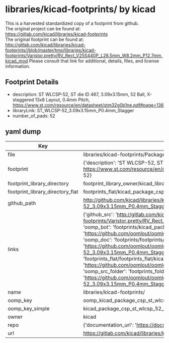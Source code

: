 # libraries/kicad-footprints/ by kicad  
This is a harvested standardized copy of a footprint from github.  
The original project can be found at:  
https://gitlab.com/kicad/libraries/kicad-footprints  
The original footprint can be found at:
http://gitlab.com/kicad/libraries/kicad-footprints//blob/master/tmp/libraries/kicad-footprints/Varistor.pretty/RV_Rect_V25S440P_L26.5mm_W8.2mm_P12.7mm.kicad_mod
Please consult that link for additional, details, files, and license information.  
## Footprint Details
* description: ST WLCSP-52, ST die ID 467, 3.09x3.15mm, 52 Ball, X-staggered 13x8 Layout, 0.4mm Pitch, https://www.st.com/resource/en/datasheet/stm32g0b1ne.pdf#page=136  
* libraryLink: ST_WLCSP-52_3.09x3.15mm_P0.4mm_Stagger  
* number_of_pads: 52  
## yaml dump  
| Key | Value |  
| --- | --- |  
| file | libraries/kicad-footprints/Package_CSP.pretty/ST_WLCSP-52_3.09x3.15mm_P0.4mm_Stagger.kicad_mod |  
| footprint | {'description': 'ST WLCSP-52, ST die ID 467, 3.09x3.15mm, 52 Ball, X-staggered 13x8 Layout, 0.4mm Pitch, https://www.st.com/resource/en/datasheet/stm32g0b1ne.pdf#page=136', 'libraryLink': 'ST_WLCSP-52_3.09x3.15mm_P0.4mm_Stagger', 'number_of_pads': 52} |  
| footprint_library_directory | footprint_library_owner/kicad_libraries/kicad-footprints/ |  
| footprint_library_directory_flat | footprints_flat/kicad_package_csp_st_wlcsp_52_3_09x3_15mm_p0_4mm_stagger/working |  
| github_path | http://github.com/kicad/libraries/kicad-footprints//blob/master/tmp/libraries/kicad-footprints/Package_CSP.pretty/ST_WLCSP-52_3.09x3.15mm_P0.4mm_Stagger.kicad_mod |  
| links | {'github_src': 'http://gitlab.com/kicad/libraries/kicad-footprints//blob/master/tmp/libraries/kicad-footprints/Varistor.pretty/RV_Rect_V25S440P_L26.5mm_W8.2mm_P12.7mm.kicad_mod', 'github_src_repo': 'https://gitlab.com/kicad/libraries/kicad-footprints', 'oomp_bot': 'footprints/kicad_package_csp_st_wlcsp_52_3_09x3_15mm_p0_4mm_stagger/working', 'oomp_bot_github': 'https://github.com/oomlout/oomlout_oomp_footprint_bot/tree/main/footprints/kicad_package_csp_st_wlcsp_52_3_09x3_15mm_p0_4mm_stagger/working', 'oomp_doc': 'footprints/footprints/kicad/Package_CSP/ST_WLCSP-52_3.09x3.15mm_P0.4mm_Stagger/working/', 'oomp_doc_github': 'https://github.com/oomlout/oomlout_oomp_footprint_doc/tree/main/footprints/footprints/kicad/Package_CSP/ST_WLCSP-52_3.09x3.15mm_P0.4mm_Stagger/working', 'oomp_src_flat': 'footprints_flat/footprints_flat/kicad_package_csp_st_wlcsp_52_3_09x3_15mm_p0_4mm_stagger/working', 'oomp_src_flat_github': 'https://github.com/oomlout/oomlout_oomp_footprint_src/tree/main/footprints_flat/kicad_package_csp_st_wlcsp_52_3_09x3_15mm_p0_4mm_stagger/working', 'oomp_src_folder': 'footprints_folder/footprints_folder/kicad/Package_CSP/ST_WLCSP-52_3.09x3.15mm_P0.4mm_Stagger/working', 'oomp_src_folder_github': 'https://github.com/oomlout/oomlout_oomp_footprint_src/tree/main/footprints_folder/kicad/Package_CSP/ST_WLCSP-52_3.09x3.15mm_P0.4mm_Stagger/working'} |  
| name | libraries/kicad-footprints/ |  
| oomp_key | oomp_kicad_package_csp_st_wlcsp_52_3_09x3_15mm_p0_4mm_stagger |  
| oomp_key_simple | kicad_package_csp_st_wlcsp_52_3_09x3_15mm_p0_4mm_stagger |  
| owner | kicad |  
| repo | {'documentation_url': 'https://docs.github.com/rest/repos/repos#get-a-repository', 'message': 'Not Found'} |  
| url | https://gitlab.com/kicad/libraries/kicad-footprints |  

